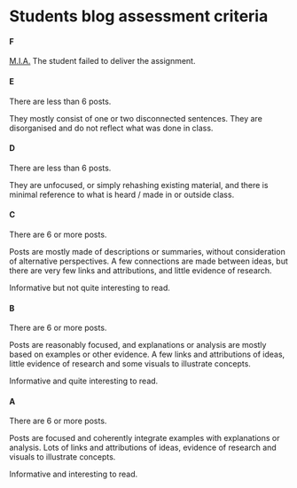# Students blog assessment criteria

#### F

[M.I.A.](http://en.wikipedia.org/wiki/Missing_in_action) The student failed to deliver the assignment. 

#### E

There are less than 6 posts.

They mostly consist of one or two disconnected sentences. They are disorganised and do not reflect what was done in class.

#### D

There are less than 6 posts. 

They are unfocused, or simply rehashing existing material, and there is minimal reference to what is heard / made in or outside class.

#### C

There are 6 or more posts. 

Posts are mostly made of descriptions or summaries, without consideration of alternative perspectives. A few connections are made between ideas, but there are very few links and attributions, and little evidence of research.

Informative but not quite interesting to read. 

#### B

There are 6 or more posts. 

Posts are reasonably focused, and explanations or analysis are mostly based on examples or other evidence. A few links and attributions of ideas, little evidence of research and some visuals to illustrate concepts.

Informative and quite interesting to read. 

#### A

There are 6 or more posts. 

Posts are focused and coherently integrate examples with explanations or analysis. Lots of links and attributions of ideas, evidence of research and visuals to illustrate concepts.

Informative and interesting to read. 